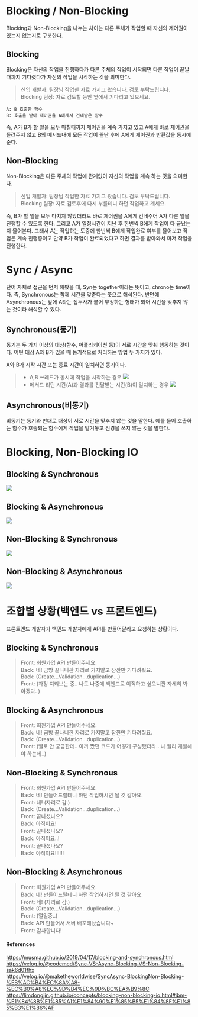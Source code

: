 # Blocking / Non-Blocking
Blocking과 Non-Blocking을 나누는 차이는 다른 주체가 작업할 때 자신의 제어권이 있는지 없는지로 구분한다. 

## Blocking
Blocking은 자신의 작업을 진행하다가 다른 주체의 작업이 시작되면 다른 작업이 끝날 때까지 기다렸다가 자신의 작업을 시작하는 것을 의미한다.
> 신입 개발자: 팀장님 작업한 자료 가지고 왔습니다. 검토 부탁드립니다. <br>
Blocking 팀장: 자료 검토할 동안 옆에서 기다리고 있으세요.

```
A: B 호출한 함수 
B: 호출을 받아 제어권을 A에게서 건네받은 함수 
```
즉, A가 B가 할 일을 모두 마칠때까지 제어권을 계속 가지고 있고 A에게 바로 제어권을 돌려주지 않고 B의 메서드내에 모든 작업이 끝난 후에 A에게 제어권과 반환값을 동시에 준다.

## Non-Blocking
Non-Blocking은 다른 주체의 작업에 관계없이 자신의 작업을 계속 하는 것을 의미한다.
> 신입 개발자: 팀장님 작업한 자료 가지고 왔습니다. 검토 부탁드립니다.
Blocking 팀장: 자료 검토후에 다시 부를테니 하던 작업하고 계세요.

즉, B가 할 일을 모두 마치지 않았더라도 바로 제어권을 A에게 건네주어 A가 다른 일을 진행할 수 있도록 한다. 그리고 A가 일정시간이 지난 후 한번씩 B에게 작업이 다 끝났는지 물어본다. 그래서 A는 작업하는 도중에 한번씩 B에게 작업완료 여부를 물어보고 작업은 계속 진행중이고 만약 B가 작업이 완료되었다고 하면 결과를 받아와서 마저 작업을 진행한다.


# Sync / Async
단어 자체로 접근을 먼저 해봤을 때, Syn는 together이라는 뜻이고, chrono는 time이다. 즉, Synchronous는 함께 시간을 맞춘다는 뜻으로 해석된다. 반면에 Asynchronous는 앞에 A라는 접두사가 붙어 부정하는 형태가 되어 시간을 맞추지 않는 것이라 해석할 수 있다.

## Synchronous(동기)
동기는 두 가지 이상의 대상(함수, 어플리케이션 등)이 서로 시간을 맞춰 행동하는 것이다.
어떤 대상 A와 B가 있을 때 동기적으로 처리하는 방법 두 가지가 있다.


A와 B가 시작 시간 또는 종료 시간이 일치하면 동기이다.
> - A,B 쓰레드가 동시에 작업을 시작하는 경우
![](https://velog.velcdn.com/images/gkdlzjaqor92/post/4f90725a-3ff3-4af7-ab76-10cc853d3bd0/image.png)
> - 메서드 리턴 시간(A)과 결과를 전달받는 시간(B)이 일치하는 경우
![](https://velog.velcdn.com/images/gkdlzjaqor92/post/9b2ad2f1-d2d4-4821-a4ac-3e8855e0dcf9/image.png)

## Asynchronous(비동기)
비동기는 동기와 반대로 대상이 서로 시간을 맞추지 않는 것을 말한다. 예를 들어 호출하는 함수가 호출되는 함수에게 작업을 맡겨놓고 신경을 쓰지 않는 것을 말한다. 

# Blocking, Non-Blocking IO
## Blocking & Synchronous
![](https://velog.velcdn.com/images/gkdlzjaqor92/post/0ef9f6b3-cdcc-4032-ad5a-c93b5b913c06/image.png)

## Blocking & Asynchronous
![](https://velog.velcdn.com/images/gkdlzjaqor92/post/bb844fdc-07b3-483a-9453-cb9751d860df/image.png)

## Non-Blocking & Synchronous
![](https://velog.velcdn.com/images/gkdlzjaqor92/post/85159d98-9487-47af-a1d4-00e5c790af9a/image.png)

## Non-Blocking & Asynchronous
![](https://velog.velcdn.com/images/gkdlzjaqor92/post/cebd24e3-5946-4ea3-bbc5-8c47a5a7c9a8/image.png)


# 조합별 상황(백엔드 vs 프론트엔드)
프론트엔드 개발자가 백엔드 개발자에게 API를 만들어달라고 요청하는 상황이다.

## Blocking & Synchronous
> Front: 회원가입 API 만들어주세요.<br>
Back: 네! 금방 끝나니깐 자리로 가지말고 잠깐만 기다려줘요.<br>
Back: (Create...Validation...duplication...)<br>
Front: (과정 지켜보는 중.. 나도 나중에 백엔드로 이직하고 싶으니깐 자세히 봐야겠다. )

## Blocking & Asynchronous
> Front: 회원가입 API 만들어주세요.<br>
Back: 네! 금방 끝나니깐 자리로 가지말고 잠깐만 기다려줘요.<br>
Back: (Create...Validation...duplication...)<br>
Front: (별로 안 궁금한데.. 아까 짰던 코드가 어떻게 구성됐더라.. 나 빨리 개발해야 하는데..)

## Non-Blocking & Synchronous
> Front: 회원가입 API 만들어주세요.<br>
Back: 네! 만들어드릴테니 하던 작업하시면 될 것 같아요.<br>
Front: 네! (자리로 감.)<br>
Back: (Create...Validation...duplication...)<br>
Front: 끝나셨나요?<br>
Back: 아직이요!<br>
Front: 끝나셨나요?<br>
Back: 아직이요..!<br>
Front: 끝나셨나요?<br>
Back: 아직이요!!!!!!

## Non-Blocking & Asynchronous
> Front: 회원가입 API 만들어주세요.<br>
Back: 네! 만들어드릴테니 하던 작업하시면 될 것 같아요.<br>
Front: 네! (자리로 감.)<br>
Back: (Create...Validation...duplication...)<br>
Front: (열일중..)<br>
Back: API 만들어서 서버 배포해놨습니다~<br>
Front: 감사합니다!

#### References
https://musma.github.io/2019/04/17/blocking-and-synchronous.html <br>
https://velog.io/@codemcd/Sync-VS-Async-Blocking-VS-Non-Blocking-sak6d01fhx <br>
https://velog.io/@maketheworldwise/SyncAsync-BlockingNon-Blocking-%EB%AC%B4%EC%8A%A8-%EC%B0%A8%EC%9D%B4%EC%9D%BC%EA%B9%8C <br>
https://limdongjin.github.io/concepts/blocking-non-blocking-io.html#ibm-%E1%84%8B%E1%85%A1%E1%84%90%E1%85%B5%E1%84%8F%E1%85%B3%E1%86%AF
